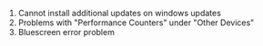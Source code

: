 1. Cannot install additional updates on windows updates
2. Problems with "Performance Counters" under "Other Devices"
3. Bluescreen error problem